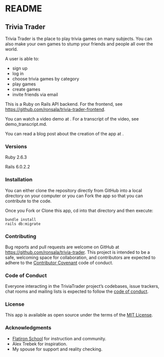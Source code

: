 # README

## Trivia Trader

Trivia Trader is the place to play trivia games on many subjects. You can also make your own games to stump your friends and people all over the world.

A user is able to:

* sign up
* log in
* choose trivia games by category
* play games
* create games
* invite friends via email

This is a Ruby on Rails API backend. For the frontend, see <https://github.com/ronsala/trivia-trader-frontend>.

You can watch a video demo at <TODO></TODO>.
For a transcript of the video, see demo_transcript.md.

You can read a blog post about the creation of the app at <TODO></TODO>.

### Versions

Ruby 2.6.3

Rails 6.0.2.2

### Installation

You can either clone the repository directly from GitHub into a local directory on your computer or you can Fork the app so that you can contribute to the code.

Once you Fork or Clone this app, cd into that directory and then execute:

```
bundle install
rails db:migrate
```
### Contributing

Bug reports and pull requests are welcome on GitHub at <https://github.com/ronsala/trivia-trader>. This project is intended to be a safe, welcoming space for collaboration, and contributors are expected to adhere to the [Contributor Covenant](http://contributor-covenant.org) code of conduct.

### Code of Conduct

Everyone interacting in the TriviaTrader project’s codebases, issue trackers, chat rooms and mailing lists is expected to follow the [code of conduct](https://github.com/ronsala/quiet-places/blob/master/CODE_OF_CONDUCT.md).

### License

This app is available as open source under the terms of the [MIT License](https://opensource.org/licenses/MIT).

### Acknowledgments

* [Flatiron School](https://flatironschool.com) for instruction and community.
* Alex Trebek for inspiration.
* My spouse for support and reality checking.
